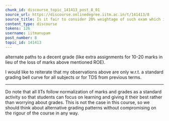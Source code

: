 ```yaml
---
chunk_id: discourse_topic_141413_post_8_01
source_url: https://discourse.onlinedegree.iitm.ac.in/t/141413/8
source_title: Is it fair to consider 20% weightage of such exam which is impossible to solve in given time (i.e. ROE)
content_type: discourse
tokens: 126
username: iitmanupam
post_number: 8
topic_id: 141413
---
```


 alternate paths to a decent grade (like extra assignments for 10-20 marks in lieu of the loss of marks above mentioned ROE).

I would like to reiterate that my observations above are only w.r.t. a standard grading bell curve for all subjects or for TDS from previous terms.

---

Do note that all IITs follow normalization of marks and grades as a standard activity so that students can focus on learning and giving it their best rather than worrying about grades. This is not the case in this course, so we should think about alternative grading patterns without compromising on the rigour of the course in any way.
